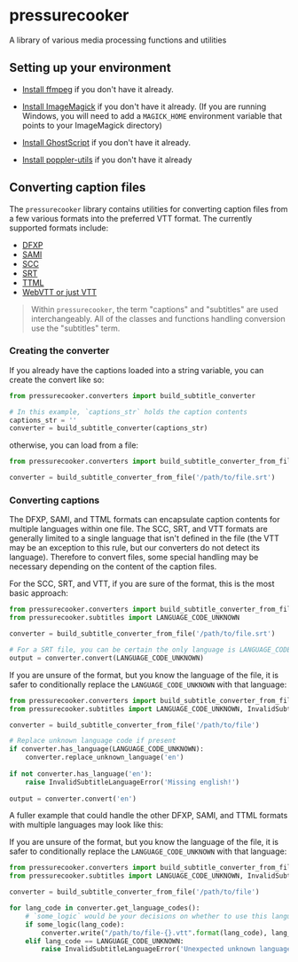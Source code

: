 # pressurecooker
A library of various media processing functions and utilities


## Setting up your environment

* [Install ffmpeg](https://ffmpeg.org/) if you don't have it already.

* [Install ImageMagick](https://www.imagemagick.org/) if you don't have it already. (If you are running Windows, you will need to add a `MAGICK_HOME` environment variable that points to your ImageMagick directory)

* [Install GhostScript](https://www.ghostscript.com/) if you don't have it already.

* [Install poppler-utils](https://poppler.freedesktop.org/) if you don't have it already


## Converting caption files
The `pressurecooker` library contains utilities for converting caption files from a few various
formats into the preferred VTT format. The currently supported formats include:
- [DFXP](https://en.wikipedia.org/wiki/Timed_Text_Markup_Language) 
- [SAMI](https://en.wikipedia.org/wiki/SAMI)
- [SCC](http://www.theneitherworld.com/mcpoodle/SCC_TOOLS/DOCS/SCC_FORMAT.HTML)
- [SRT](https://en.wikipedia.org/wiki/SubRip) 
- [TTML](https://en.wikipedia.org/wiki/Timed_Text_Markup_Language)
- [WebVTT or just VTT](https://en.wikipedia.org/wiki/WebVTT)

> Within `pressurecooker`, the term "captions" and "subtitles" are used interchangeably. All of the 
classes and functions handling conversion use the "subtitles" term.  

### Creating the converter
If you already have the captions loaded into a string variable, you can create the convert like so:
```python
from pressurecooker.converters import build_subtitle_converter

# In this example, `captions_str` holds the caption contents
captions_str = ''
converter = build_subtitle_converter(captions_str)
```
otherwise, you can load from a file:
```python
from pressurecooker.converters import build_subtitle_converter_from_file

converter = build_subtitle_converter_from_file('/path/to/file.srt')
```

### Converting captions
The DFXP, SAMI, and TTML formats can encapsulate caption contents for multiple languages within one 
file. The SCC, SRT, and VTT formats are generally limited to a single language that isn't defined in
the file (the VTT may be an exception to this rule, but our converters do not detect its
language). Therefore to convert files, some special handling may be necessary depending on the 
content of the caption files.

For the SCC, SRT, and VTT, if you are sure of the format, this is the most basic approach:
```python
from pressurecooker.converters import build_subtitle_converter_from_file
from pressurecooker.subtitles import LANGUAGE_CODE_UNKNOWN

converter = build_subtitle_converter_from_file('/path/to/file.srt')

# For a SRT file, you can be certain the only language is LANGUAGE_CODE_UNKNOWN
output = converter.convert(LANGUAGE_CODE_UNKNOWN)
```

If you are unsure of the format, but you know the language of the file, it is safer to conditionally 
replace the `LANGUAGE_CODE_UNKNOWN` with that language: 
```python
from pressurecooker.converters import build_subtitle_converter_from_file
from pressurecooker.subtitles import LANGUAGE_CODE_UNKNOWN, InvalidSubtitleLanguageError

converter = build_subtitle_converter_from_file('/path/to/file')

# Replace unknown language code if present
if converter.has_language(LANGUAGE_CODE_UNKNOWN):
    converter.replace_unknown_language('en')
    
if not converter.has_language('en'):
    raise InvalidSubtitleLanguageError('Missing english!')
    
output = converter.convert('en')
```

A fuller example that could handle the other DFXP, SAMI, and TTML formats with multiple languages
may look like this:

If you are unsure of the format, but you know the language of the file, it is safer to conditionally 
replace the `LANGUAGE_CODE_UNKNOWN` with that language: 
```python
from pressurecooker.converters import build_subtitle_converter_from_file
from pressurecooker.subtitles import LANGUAGE_CODE_UNKNOWN, InvalidSubtitleLanguageError

converter = build_subtitle_converter_from_file('/path/to/file')

for lang_code in converter.get_language_codes():
    # `some_logic` would be your decisions on whether to use this language
    if some_logic(lang_code):
        converter.write("/path/to/file-{}.vtt".format(lang_code), lang_code)
    elif lang_code == LANGUAGE_CODE_UNKNOWN:
        raise InvalidSubtitleLanguageError('Unexpected unknown language')

```